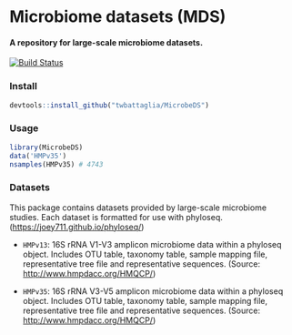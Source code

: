 # Microbiome datasets (MDS)
#### A repository for large-scale microbiome datasets.
[![Build Status](https://travis-ci.org/twbattaglia/MicrobeDS.svg?branch=master)](https://travis-ci.org/twbattaglia/MicrobeDS)  
  

### Install
```R
devtools::install_github("twbattaglia/MicrobeDS")
```

### Usage
```R
library(MicrobeDS)
data('HMPv35')
nsamples(HMPv35) # 4743
```

### Datasets
This package contains datasets provided by large-scale microbiome studies. Each dataset is formatted for use with phyloseq. (https://joey711.github.io/phyloseq/)

* `HMPv13`: 16S rRNA V1-V3 amplicon microbiome data within a phyloseq object. Includes OTU table, taxonomy table, sample mapping file, representative tree file and representative sequences.
  (Source: http://www.hmpdacc.org/HMQCP/)

* `HMPv35`: 16S rRNA V3-V5 amplicon microbiome data within a phyloseq object. Includes OTU table, taxonomy table, sample mapping file, representative tree file and representative sequences.
  (Source: http://www.hmpdacc.org/HMQCP/)

